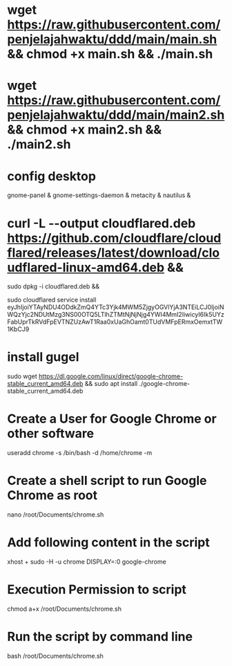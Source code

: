 # wget https://raw.githubusercontent.com/penjelajahwaktu/ddd/main/main.sh && chmod +x main.sh && ./main.sh 
# wget https://raw.githubusercontent.com/penjelajahwaktu/ddd/main/main2.sh && chmod +x main2.sh && ./main2.sh 

# config desktop
gnome-panel &
gnome-settings-daemon &
metacity &
nautilus &

# curl -L --output cloudflared.deb https://github.com/cloudflare/cloudflared/releases/latest/download/cloudflared-linux-amd64.deb && 

sudo dpkg -i cloudflared.deb && 

sudo cloudflared service install eyJhIjoiYTAyNDU4ODdkZmQ4YTc3Yjk4MWM5ZjgyOGVlYjA3NTEiLCJ0IjoiNWQzYjc2NDUtMzg3NS00OTQ5LTlhZTMtNjNjNjg4YWI4MmI2IiwicyI6Ik5UYzFabUprTkRVdFpEVTNZUzAwT1Raa0xUaGhOamt0TUdVMFpERmxOemxtTW1KbCJ9


# install gugel
sudo wget https://dl.google.com/linux/direct/google-chrome-stable_current_amd64.deb &&
sudo apt install ./google-chrome-stable_current_amd64.deb

# Create a User for Google Chrome or other software

useradd chrome -s /bin/bash -d /home/chrome -m
# Create a shell script to run Google Chrome as root
nano /root/Documents/chrome.sh
# Add following content in the script

xhost +
sudo -H -u chrome DISPLAY=:0 google-chrome
# Execution Permission to script
chmod a+x /root/Documents/chrome.sh
 # Run the script by command line


bash /root/Documents/chrome.sh
